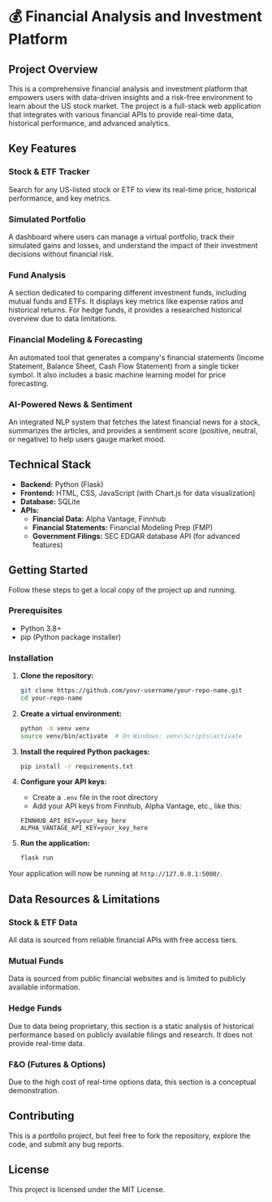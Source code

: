# 💰 Financial Analysis and Investment Platform

## Project Overview

This is a comprehensive financial analysis and investment platform that empowers users with data-driven insights and a risk-free environment to learn about the US stock market. The project is a full-stack web application that integrates with various financial APIs to provide real-time data, historical performance, and advanced analytics.

## Key Features

### Stock & ETF Tracker
Search for any US-listed stock or ETF to view its real-time price, historical performance, and key metrics.

### Simulated Portfolio
A dashboard where users can manage a virtual portfolio, track their simulated gains and losses, and understand the impact of their investment decisions without financial risk.

### Fund Analysis
A section dedicated to comparing different investment funds, including mutual funds and ETFs. It displays key metrics like expense ratios and historical returns. For hedge funds, it provides a researched historical overview due to data limitations.

### Financial Modeling & Forecasting
An automated tool that generates a company's financial statements (Income Statement, Balance Sheet, Cash Flow Statement) from a single ticker symbol. It also includes a basic machine learning model for price forecasting.

### AI-Powered News & Sentiment
An integrated NLP system that fetches the latest financial news for a stock, summarizes the articles, and provides a sentiment score (positive, neutral, or negative) to help users gauge market mood.

## Technical Stack

- **Backend:** Python (Flask)
- **Frontend:** HTML, CSS, JavaScript (with Chart.js for data visualization)
- **Database:** SQLite
- **APIs:**
  - **Financial Data:** Alpha Vantage, Finnhub
  - **Financial Statements:** Financial Modeling Prep (FMP)
  - **Government Filings:** SEC EDGAR database API (for advanced features)

## Getting Started

Follow these steps to get a local copy of the project up and running.

### Prerequisites

- Python 3.8+
- pip (Python package installer)

### Installation

1. **Clone the repository:**
   ```bash
   git clone https://github.com/your-username/your-repo-name.git
   cd your-repo-name
   ```

2. **Create a virtual environment:**
   ```bash
   python -m venv venv
   source venv/bin/activate  # On Windows: venv\Scripts\activate
   ```

3. **Install the required Python packages:**
   ```bash
   pip install -r requirements.txt
   ```

4. **Configure your API keys:**
   - Create a `.env` file in the root directory
   - Add your API keys from Finnhub, Alpha Vantage, etc., like this:
   ```env
   FINNHUB_API_KEY=your_key_here
   ALPHA_VANTAGE_API_KEY=your_key_here
   ```

5. **Run the application:**
   ```bash
   flask run
   ```

Your application will now be running at `http://127.0.0.1:5000/`.

## Data Resources & Limitations

### Stock & ETF Data
All data is sourced from reliable financial APIs with free access tiers.

### Mutual Funds
Data is sourced from public financial websites and is limited to publicly available information.

### Hedge Funds
Due to data being proprietary, this section is a static analysis of historical performance based on publicly available filings and research. It does not provide real-time data.

### F&O (Futures & Options)
Due to the high cost of real-time options data, this section is a conceptual demonstration.

## Contributing

This is a portfolio project, but feel free to fork the repository, explore the code, and submit any bug reports.

## License

This project is licensed under the MIT License.